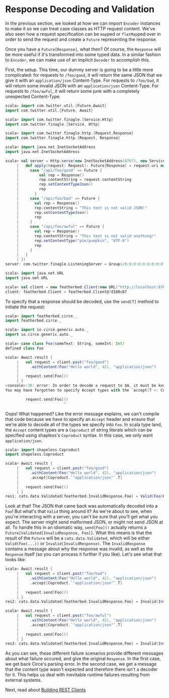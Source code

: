 # Response Decoding and Validation

In the previous section, we looked at how we can import `Encoder` instances to make it so we
can treat case classes as HTTP request content.  We've also seen how a request specification
can be `map`ped or `flatMap`ped over in order to send the request and create a `Future` representing
the response.

Once you have a `Future[Response]`, what then?  Of course, the `Response` will be more useful if
it's transformed into some typed data.  In a similar fashion to `Encoder`, we can make use of
an implicit `Decoder` to accomplish this.

First, the setup.  This time, our dummy server is going to be a little more complicated: for
requests to `/foo/good`, it will return the same JSON that we give it with an `application/json`
Content-Type.  For requests to `/foo/bad`, it will return some invalid JSON with an `application/json`
Content-Type.  For requests to `/foo/awful`, it will return some junk with a completely
unexpected Content-Type.

```scala
scala> import com.twitter.util.{Future,Await}
import com.twitter.util.{Future, Await}

scala> import com.twitter.finagle.{Service,Http}
import com.twitter.finagle.{Service, Http}

scala> import com.twitter.finagle.http.{Request,Response}
import com.twitter.finagle.http.{Request, Response}

scala> import java.net.InetSocketAddress
import java.net.InetSocketAddress

scala> val server = Http.serve(new InetSocketAddress(8767), new Service[Request, Response] {
     |   def apply(request: Request): Future[Response] = request.uri match {
     |     case "/api/foo/good" => Future {
     |         val rep = Response()
     |         rep.contentString = request.contentString
     |         rep.setContentTypeJson()
     |         rep
     |       }
     |     case "/api/foo/bad" => Future {
     |       val rep = Response()
     |       rep.contentString = "This text is not valid JSON!"
     |       rep.setContentTypeJson()
     |       rep
     |     }
     |     case "/api/foo/awful" => Future {
     |       val rep = Response()
     |       rep.contentString = "This text is not valid anything!"
     |       rep.setContentType("pie/pumpkin", "UTF-8")
     |       rep
     |     }
     |   }
     | })
server: com.twitter.finagle.ListeningServer = Group(/0:0:0:0:0:0:0:0:8767)

scala> import java.net.URL
import java.net.URL

scala> val client = new featherbed.Client(new URL("http://localhost:8767/api/"))
client: featherbed.Client = featherbed.Client@7d180c87
```

To specify that a response should be decoded, use the `send[T]` method to initiate the request:

```scala
scala> import featherbed.circe._
import featherbed.circe._

scala> import io.circe.generic.auto._
import io.circe.generic.auto._

scala> case class Foo(someText: String, someInt: Int)
defined class Foo

scala> Await.result {
     |   val request = client.post("foo/good")
     |     .withContent(Foo("Hello world", 42), "application/json")
     | 
     |   request.send[Foo]()
     | }
<console>:30: error: In order to decode a request to $A, it must be known that a decoder exists to $A from all the content types that you Accept, which is currently shapeless.:+:[String("*/*"),shapeless.CNil].
You may have forgotten to specify Accept types with the `accept[T <: Coproduct]` method, or you may be missing Decoder instances for some content types.

         request.send[Foo]()
                          ^
```

Oops! What happened? Like the error message explains, we can't compile that code because we have
to specify an `Accept` header and ensure that we're able to decode all of the types we specify
into `Foo`.  In scala type land, the `Accept` content types are a `Coproduct` of string literals
which can be specified using shapless's `Coproduct` syntax.  In this case, we only want `application/json`.

```scala
scala> import shapeless.Coproduct
import shapeless.Coproduct

scala> Await.result {
     |   val request = client.post("foo/good")
     |     .withContent(Foo("Hello world", 42), "application/json")
     |     .accept[Coproduct.`"application/json"`.T]
     | 
     |   request.send[Foo]()
     | }
res1: cats.data.Validated[featherbed.InvalidResponse,Foo] = Valid(Foo(Hello world,42))
```

Look at that!  The JSON that came back was automatically decoded into a `Foo`!  But what's that `Valid`
thing around it?  As we're about to see, when you're interacting with a server, you can't be sure that
you'll get what you expect.  The server might send malformed JSON, or might not send JSON at all. To
handle this in an idiomatic way, `send[Foo]()` actually returns a `Future[Validated[InvalidResponse, Foo]]`.
What this means is that the result of the `Future` will be a `cats.data.Validated`, which will be either
`Valid(Foo(...))` or `Invalid(InvalidResponse)`.  The `InvalidResponse` contains a message about why the
response was invalid, as well as the `Response` itself (so you can process it further if you like).
Let's see what that looks like:

```scala
scala> Await.result {
     |   val request = client.post("foo/bad")
     |     .withContent(Foo("Hello world", 42), "application/json")
     |     .accept[Coproduct.`"application/json"`.T]
     | 
     |   request.send[Foo]()
     | }
res2: cats.data.Validated[featherbed.InvalidResponse,Foo] = Invalid(InvalidResponse(Response("HTTP/1.1 Status(200)"),expected json value got T (line 1, column 1)))

scala> Await.result {
     |   val request = client.post("foo/awful")
     |     .withContent(Foo("Hello world", 42), "application/json")
     |     .accept[Coproduct.`"application/json"`.T]
     | 
     |   request.send[Foo]()
     | }
res3: cats.data.Validated[featherbed.InvalidResponse,Foo] = Invalid(InvalidResponse(Response("HTTP/1.1 Status(200)"),No decoder was found for pie/pumpkin))
```

As you can see, these different failure scenarios provide different messages about what failure occured,
and give the original `Response`.  In the first case, we get back Circe's parsing error.  In the second
case, we get a message that the content type wasn't expected and therefore there isn't a decoder for it.
This helps us deal with inevitable runtime failures resulting from external systems.

Next, read about [Building REST Clients](04-building-rest-clients.md)
